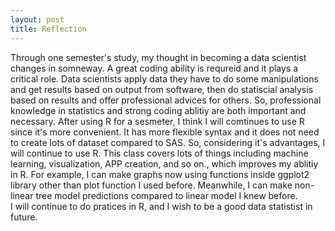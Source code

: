 ```yaml
---
layout: post
title: Reflection
---
```



Through one semester's study, my thought in becoming a data scientist changes in somneway. A great coding ability is requreid and it plays a critical role. 
Data scientists apply data they have to do some manipulations and get results based on output from software, then do statiscial analysis based on results and offer professional
advices for others. So, professional knowledge in statistics and strong coding ablitiy are both important and necessary.
After using R for a sesmeter, I think I will comtinues to use R since it's more convenient. It has more flexible syntax and it does not need to create lots of dataset compared to SAS.
So, considering it's advantages, I will continue to use R. 
This class covers lots of things including machine learning, visualization, APP creation, and so on., which improves my ablitiy in R.  For example, I can make graphs now using functions inside ggplot2 library
other than plot function I used before. Meanwhile, I can make non-linear tree model predictions compared to linear model I knew before.  
I will continue to do pratices in R, and I wish to be a good data statistist in future.


